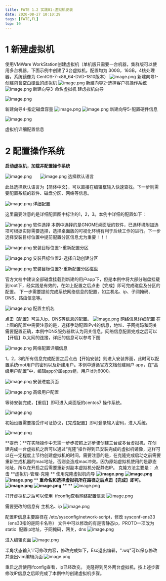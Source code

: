 ```yaml
---
title: FATE 1.2 实践01-虚拟机安装
date: 2020-08-27 10:10:29
tags: [FATE,FL]
top: 10
---
```


# 1  新建虚拟机

使用VMWare WorkStation创建虚拟机（单机版只需要一台机器，集群版可以使用多台机器，下面示例中创建了3台虚拟机，配置均为 300G，16GB，4核处理器，系统镜像为 CentOS-7-x86_64-DVD-1810版本）
![image.png](https://cdn.nlark.com/yuque/0/2020/png/343708/1578211619356-f76a066f-77d1-4e59-bac3-c373a9822dca.png#align=left&display=inline&height=458&margin=%5Bobject%20Object%5D&name=image.png&originHeight=458&originWidth=556&size=20609&status=done&style=none&width=556)
新建向导1-创建包含空白硬盘的虚拟机
![image.png](https://cdn.nlark.com/yuque/0/2020/png/343708/1578211631941-df372176-acae-452f-aba5-e354012fe5f3.png#align=left&display=inline&height=450&margin=%5Bobject%20Object%5D&name=image.png&originHeight=450&originWidth=526&size=17140&status=done&style=none&width=526)
新建向导2-选择客户机操作系统
![image.png](https://cdn.nlark.com/yuque/0/2020/png/343708/1578211648272-b1667e39-59da-47c9-a326-d6dee2a57c01.png#align=left&display=inline&height=447&margin=%5Bobject%20Object%5D&name=image.png&originHeight=447&originWidth=528&size=15189&status=done&style=none&width=528)
新建向导3-命名虚拟机
建虑拟机向导

![image.png](https://cdn.nlark.com/yuque/0/2020/png/343708/1578211986949-3b397809-17f7-4da8-adbb-5a9bf005419d.png)                                       

新建向导4-指定磁盘容量
![image.png](https://cdn.nlark.com/yuque/0/2020/png/343708/1578212074493-4a7b30de-9d8b-4179-83cf-65770884ea44.png#align=left&display=inline&height=723&margin=%5Bobject%20Object%5D&name=image.png&originHeight=723&originWidth=732&size=39782&status=done&style=none&width=732)
![image.png](https://cdn.nlark.com/yuque/0/2020/png/343708/1578212497000-3b362b69-9acc-457f-8827-ebf3551f3858.png#align=left&display=inline&height=744&margin=%5Bobject%20Object%5D&name=image.png&originHeight=744&originWidth=731&size=38497&status=done&style=none&width=731)
新建向导5-配置硬件信息

![image.png](https://cdn.nlark.com/yuque/0/2020/png/343708/1578212160231-787ca313-3b1c-408e-a053-e2ef15489642.png)                                       

虚拟机详细配置信息

# 2 配置操作系统

**启动虚拟机，加载并配置操作系统**

![image.png](https://cdn.nlark.com/yuque/0/2020/png/343708/1578212891912-86368f3c-b915-4e88-8429-94eadfdb17f8.png#align=left&display=inline&height=236&margin=%5Bobject%20Object%5D&name=image.png&originHeight=604&originWidth=800&size=136817&status=done&style=none&width=312)       ![image.png](https://cdn.nlark.com/yuque/0/2020/png/343708/1578213042405-3d3882a5-eba1-4c84-b1e4-ccbab97de9d7.png#align=left&display=inline&height=236&margin=%5Bobject%20Object%5D&name=image.png&originHeight=601&originWidth=800&size=120864&status=done&style=none&width=314)
选择默认语言

此处选择默认语言为【简体中文】，可以直接在编辑框输入快速查找。下一步则需要配置系统的软件、磁盘分区、网络等信息。

![image.png](https://cdn.nlark.com/yuque/0/2020/png/343708/1578213182245-ffd02e18-c25e-4678-9f01-2e739060c606.png#align=left&display=inline&height=534&margin=%5Bobject%20Object%5D&name=image.png&originHeight=603&originWidth=803&size=184061&status=done&style=none&width=711)
详细配置

这里需要注意的是详细配置图中标注的1，2，3。本例中详细的配置如下：

![image.png](https://cdn.nlark.com/yuque/0/2020/png/343708/1578213258382-d9854dc5-5778-4f2c-967e-8480f72425bb.png#align=left&display=inline&height=603&margin=%5Bobject%20Object%5D&name=image.png&originHeight=603&originWidth=811&size=191457&status=done&style=none&width=811)
软件选择
本例中选择的是GNOME桌面版的软件，已选环境附加选项可根据实际需要选择，选择桌面版的可视化环境有利于后续工作的进行。下一步选择安装目标位置中提前配置分区信息尤为重要！！！

![image.png](https://cdn.nlark.com/yuque/0/2020/png/343708/1578213312407-738ef352-50ea-40f5-8c5e-e7b8979be917.png#align=left&display=inline&height=602&margin=%5Bobject%20Object%5D&name=image.png&originHeight=602&originWidth=801&size=140140&status=done&style=none&width=801)
安装目标位置1-重新配置分区

![image.png](https://cdn.nlark.com/yuque/0/2020/png/343708/1578213342097-9320d6a9-2d4f-4b79-ae7f-65ee9738202c.png#align=left&display=inline&height=603&margin=%5Bobject%20Object%5D&name=image.png&originHeight=603&originWidth=807&size=118650&status=done&style=none&width=807)
安装目标位置2-选择自动创建分区

![image.png](https://cdn.nlark.com/yuque/0/2020/png/343708/1578213415357-a2e519d4-f0ef-4c11-87fd-c2c56b5fa507.png#align=left&display=inline&height=603&margin=%5Bobject%20Object%5D&name=image.png&originHeight=603&originWidth=805&size=121078&status=done&style=none&width=805)
安装目标位置3-重新配置分区磁盘

官方文档中建议全部磁盘挂载到新建的用户app下，但是本例中将大部分磁盘挂载到root下，经实践是有效的，在如上配置之后点击【完成】即可完成磁盘及分区的配置。
下一步需要提前完成系统网络信息的配置，如主机名、ip、子网掩码、DNS、路由信息等。

![image.png](https://cdn.nlark.com/yuque/0/2020/png/343708/1578213943847-be3ce5b6-ed0f-4881-b5b9-70a653ffe581.png#align=left&display=inline&height=565&margin=%5Bobject%20Object%5D&name=image.png&originHeight=565&originWidth=798&size=122013&status=done&style=none&width=798)
配置主机名

点击【配置】可进入ip、DNS等信息的配置。
![image.png](https://cdn.nlark.com/yuque/0/2020/png/343708/1578214029364-e40dc499-9843-4930-8cc8-bbe7a45cb666.png#align=left&display=inline&height=571&margin=%5Bobject%20Object%5D&name=image.png&originHeight=571&originWidth=614&size=52075&status=done&style=none&width=614)
网络信息详细配置
在上图的配置中需要注意的是，选择手动配置IPv4的信息，地址、子网掩码和网关需要配置正确，本例中DNS服务器默认为网关信息。网络信息配置完成之后可以【开启】以太网的连接，详细的信息可以参考下图

![image.png](https://cdn.nlark.com/yuque/0/2020/png/343708/1578214278690-9d37e778-1145-42b9-916d-e61d53b056c5.png#align=left&display=inline&height=566&margin=%5Bobject%20Object%5D&name=image.png&originHeight=566&originWidth=802&size=125628&status=done&style=none&width=802)
网络配置详细信息

1，2，3的所有信息完成配置之后点击【开始安装】则进入安装界面，此时可以配置系统root用户的密码以及新建用户。本例中遵循官方文档创建用户 app，在“高级用户配置”中，编辑app分属apps组，用户id为6000。

![image.png](https://cdn.nlark.com/yuque/0/2020/png/343708/1578214428608-d9cd0512-bddb-4fc7-b022-67dfd3849d0f.png#align=left&display=inline&height=565&margin=%5Bobject%20Object%5D&name=image.png&originHeight=565&originWidth=800&size=296367&status=done&style=none&width=800)
安装进度页面

![image.png](https://cdn.nlark.com/yuque/0/2020/png/343708/1578214478054-80630f51-9a98-42ed-a785-42b58a0d1312.png#align=left&display=inline&height=373&margin=%5Bobject%20Object%5D&name=image.png&originHeight=373&originWidth=712&size=67868&status=done&style=none&width=712)
高级用户配置

等待安装完成，【重启】即可进入桌面版的centos7 操作系统。

![image.png](https://cdn.nlark.com/yuque/0/2020/png/343708/1578215717450-609c6d2b-2ceb-449c-86fd-0ef8daecbce6.png#align=left&display=inline&height=563&margin=%5Bobject%20Object%5D&name=image.png&originHeight=563&originWidth=799&size=123034&status=done&style=none&width=799)

初始设置需要接受许可证协议，【完成配置】即可登录输入密码，进入系统。

![image.png](https://cdn.nlark.com/yuque/0/2020/png/343708/1578215847178-545b18e3-a15b-4a0d-9475-ee1bbb3631f2.png#align=left&display=inline&height=744&margin=%5Bobject%20Object%5D&name=image.png&originHeight=744&originWidth=1314&size=189183&status=done&style=none&width=1314)

**提示：**在实际操作中无需一步步按照上述步骤创建三台或多台虚拟机，在创建完成一台虚拟机之后可以通过“克隆”操作得到已安装完成的虚拟机镜像，这样可以在一定程度上节约创建虚拟机的时间，需要注意的是，在克隆完成启动之前需要重新生成机器的mac地址，否则会造成mac冲突。因为原始虚拟机使用的是静态地址，所以在开启之后需要重新对副本虚拟机分配静态IP。
克隆方法主要是： 点击 **虚拟机-管理-克隆 ** 使用克隆虚拟机向导
**![image.png](https://cdn.nlark.com/yuque/0/2020/png/343708/1578289326701-c9d9cbf8-c722-417d-9fc2-2778a37041c1.png#align=left&display=inline&height=424&margin=%5Bobject%20Object%5D&name=image.png&originHeight=424&originWidth=510&size=23897&status=done&style=none&width=510)**
**![image.png](https://cdn.nlark.com/yuque/0/2020/png/343708/1578289363276-dbcda949-dd42-465c-a981-1dfe75e101c6.png#align=left&display=inline&height=419&margin=%5Bobject%20Object%5D&name=image.png&originHeight=419&originWidth=510&size=16310&status=done&style=none&width=510)**
**![image.png](https://cdn.nlark.com/yuque/0/2020/png/343708/1578289390103-91ec1bac-0ad9-412a-94a2-6b5343a850f5.png#align=left&display=inline&height=419&margin=%5Bobject%20Object%5D&name=image.png&originHeight=419&originWidth=509&size=18878&status=done&style=none&width=509)**
**
**重命名和选择虚拟机所在路径之后点击【完成】即可。**
**![image.png](https://cdn.nlark.com/yuque/0/2020/png/343708/1578289456259-1bf9f72d-24df-4056-8b78-91206ac8723f.png#align=left&display=inline&height=424&margin=%5Bobject%20Object%5D&name=image.png&originHeight=424&originWidth=508&size=11684&status=done&style=none&width=508)**
**![image.png](https://cdn.nlark.com/yuque/0/2020/png/343708/1578289469898-3cf24c9f-9555-4a20-8bcd-d0e4de56eefd.png#align=left&display=inline&height=426&margin=%5Bobject%20Object%5D&name=image.png&originHeight=426&originWidth=511&size=11090&status=done&style=none&width=511)**
**
**
![image.png](https://cdn.nlark.com/yuque/0/2020/png/343708/1578287585987-8c999e3a-1337-4548-8d74-3c08fe796f02.png#align=left&display=inline&height=740&margin=%5Bobject%20Object%5D&name=image.png&originHeight=740&originWidth=730&size=56821&status=done&style=none&width=730)

打开虚拟机之后可以使用  ifconfig查看网络配置信息
![image.png](https://cdn.nlark.com/yuque/0/2020/png/343708/1578288131550-c9753bd9-6886-4dd4-9ce6-bc87971b482b.png#align=left&display=inline&height=481&margin=%5Bobject%20Object%5D&name=image.png&originHeight=481&originWidth=705&size=76073&status=done&style=none&width=705)

需要更改的信息有 主机名、ip
![image.png](https://cdn.nlark.com/yuque/0/2020/png/343708/1578288307841-e6299fea-87c6-41fe-822f-6649e02f4d8e.png#align=left&display=inline&height=208&margin=%5Bobject%20Object%5D&name=image.png&originHeight=208&originWidth=501&size=23906&status=done&style=none&width=501)

配置IP信息主要路径在 /etc/sysconfig/network-script，修改 sysconf-ens33 （ens33指的是网卡名称）
文件中可以修改的有是否静态ip，PROTO一项改为 static  配置ip地址，子网掩码，网关，dns
![image.png](https://cdn.nlark.com/yuque/0/2020/png/343708/1578288596711-36122905-dd83-4146-9119-abbe8de4ae92.png#align=left&display=inline&height=258&margin=%5Bobject%20Object%5D&name=image.png&originHeight=258&originWidth=714&size=66117&status=done&style=none&width=714)

进入编辑页面
![image.png](https://cdn.nlark.com/yuque/0/2020/png/343708/1578288653339-0a91cfbd-67ba-482a-a533-dac9fe4a1c67.png#align=left&display=inline&height=481&margin=%5Bobject%20Object%5D&name=image.png&originHeight=481&originWidth=709&size=55690&status=done&style=none&width=709)

半角状态输入'i'可修改内容，修改完成如下，Esc退出编辑，":wq"可以保存修改并退出vim编辑页面
![image.png](https://cdn.nlark.com/yuque/0/2020/png/343708/1578288819423-b94e630c-3bc7-4c08-9f67-cde7aba7af8e.png#align=left&display=inline&height=479&margin=%5Bobject%20Object%5D&name=image.png&originHeight=479&originWidth=706&size=50525&status=done&style=none&width=706)

重启之后使用ifconfig查看，ip已经改变。
克隆得到另外两台虚拟机，按上述步骤修改IP信息之后即完成了本例中的创建虚拟机步骤。
